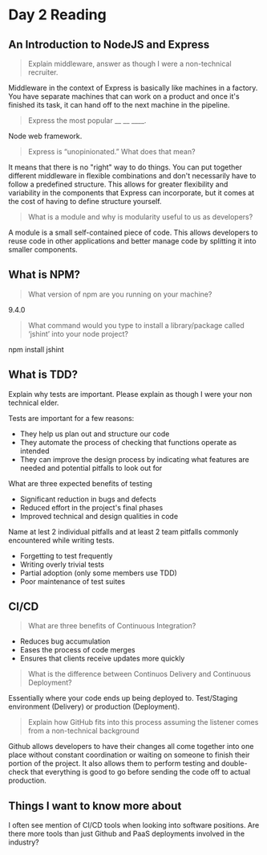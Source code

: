 # Day 2 Reading

## An Introduction to NodeJS and Express

> Explain middleware, answer as though I were a non-technical recruiter.

Middleware in the context of Express is basically like machines in a factory. You have separate machines that can work on a product and once it's finished its task, it can hand off to the next machine in the pipeline. 

> Express the most popular __ __ ____.

Node web framework.

> Express is “unopinionated.” What does that mean?

It means that there is no "right" way to do things. You can put together different middleware in flexible combinations
and don't necessarily have to follow a predefined structure. This allows for greater flexibility and variability in the
components that Express can incorporate, but it comes at the cost of having to define structure yourself.

> What is a module and why is modularity useful to us as developers?

A module is a small self-contained piece of code. This allows developers to reuse code in other applications and better manage code by splitting it into smaller components.

## What is NPM?

> What version of npm are you running on your machine?

9.4.0

> What command would you type to install a library/package called ‘jshint’ into your node project?

npm install jshint

## What is TDD?

Explain why tests are important. Please explain as though I were your non technical elder.

Tests are important for a few reasons:
* They help us plan out and structure our code
* They automate the process of checking that functions operate as intended
* They can improve the design process by indicating what features are needed and potential pitfalls to look out for

What are three expected benefits of testing
* Significant reduction in bugs and defects
* Reduced effort in the project's final phases
* Improved technical and design qualities in code


Name at lest 2 individual pitfalls and at least 2 team pitfalls commonly encountered while writing tests.
* Forgetting to test frequently
* Writing overly trivial tests
* Partial adoption (only some members use TDD)
* Poor maintenance of test suites

## CI/CD

> What are three benefits of Continuous Integration?

* Reduces bug accumulation
* Eases the process of code merges
* Ensures that clients receive updates more quickly

> What is the difference between Continuos Delivery and Continuous Deployment?

Essentially where your code ends up being deployed to. Test/Staging environment (Delivery) or production (Deployment).

> Explain how GitHub fits into this process assuming the listener comes from a non-technical background

Github allows developers to have their changes all come together into one place without constant coordination or waiting on someone to finish their portion of the project. It also allows them to perform testing and double-check that everything is good to go before sending the code off to actual production.

## Things I want to know more about

I often see mention of CI/CD tools when looking into software positions. Are there more tools than just Github and PaaS deployments involved in the industry?
